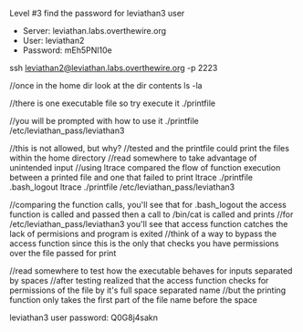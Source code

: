 Level #3 find the password for leviathan3 user

- Server: leviathan.labs.overthewire.org
- User: leviathan2
- Password: mEh5PNl10e

ssh leviathan2@leviathan.labs.overthewire.org -p 2223

//once in the home dir look at the dir contents
ls -la

//there is one executable file so try execute it
./printfile

//you will be prompted with how to use it
./printfile /etc/leviathan_pass/leviathan3

//this is not allowed, but why?
//tested and the printfile could print the files within the home directory
//read somewhere to take advantage of unintended input
//using ltrace compared the flow of function execution between a printed file and one that failed to print
ltrace ./printfile .bash_logout
ltrace ./printfile /etc/leviathan_pass/leviathan3

//comparing the function calls, you'll see that for .bash_logout the access function is called and passed then a call to /bin/cat is called and prints
//for /etc/leviathan_pass/leviathan3 you'll see that access function catches the lack of permisions and program is exited
//think of a way to bypass the access function since this is the only that checks you have permissions over the file passed for print

//read somewhere to test how the executable behaves for inputs separated by spaces
//after testing realized that the access function checks for permissions of the file by it's full space separated name
//but the printing function only takes the first part of the file name before the space



leviathan3 user password: Q0G8j4sakn 
